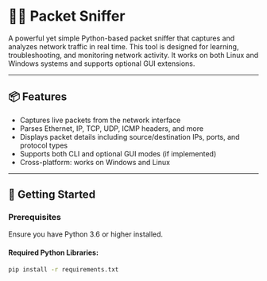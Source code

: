 # 🕵️‍♂️ Packet Sniffer

A powerful yet simple Python-based packet sniffer that captures and analyzes network traffic in real time. This tool is designed for learning, troubleshooting, and monitoring network activity. It works on both Linux and Windows systems and supports optional GUI extensions.

---

## 📦 Features

- Captures live packets from the network interface
- Parses Ethernet, IP, TCP, UDP, ICMP headers, and more
- Displays packet details including source/destination IPs, ports, and protocol types
- Supports both CLI and optional GUI modes (if implemented)
- Cross-platform: works on Windows and Linux

---

## 🚀 Getting Started

### Prerequisites

Ensure you have Python 3.6 or higher installed.

#### Required Python Libraries:

```bash
pip install -r requirements.txt
